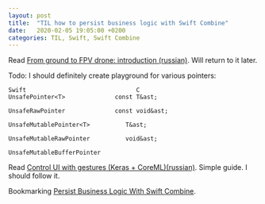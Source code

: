 ```yaml
---
layout: post
title:  "TIL how to persist business logic with Swift Combine"
date:   2020-02-05 19:05:00 +0200
categories: TIL, Swift, Swift Combine
---
```

Read [From ground to FPV drone: introduction (russian)](https://habr.com/ru/post/486076/). Will return to it later.

Todo: I should definitely create playground for various pointers:

```
Swift                               C
UnsafePointer<T>              const T&ast;

UnsafeRawPointer              const void&ast;

UnsafeMutablePointer<T>          T&ast;

UnsafeMutableRawPointer          void&ast;

UnsafeMutableBufferPointer
```

Read [Control UI with gestures (Keras + CoreML)(russian)](https://habr.com/ru/post/487158/). Simple guide. I should follow it.

Bookmarking [Persist Business Logic With Swift Combine](https://medium.com/better-programming/persist-business-logic-with-swift-combine-519efb3a7e37).
